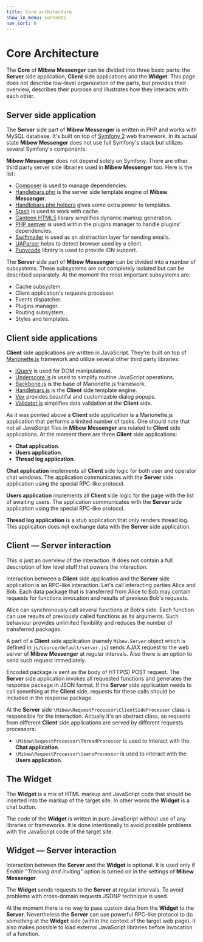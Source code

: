 ```yaml
---
title: Core architecture
show_in_menu: contents
nav_sort: 0
---
```


# Core Architecture

The **Core** of **Mibew Messenger** can be divided into three basic parts: the
**Server** side application, **Client** side applications and the **Widget**.
This page does not describe low-level organization of the parts, but provides
their overview, describes their purpose and illustrates how they interacts with
each other.


## Server side application

The **Server** side part of **Mibew Messenger** is written in PHP and works
with MySQL database. It's built on top of [Symfony 2](http://symfony.com/) web
framework. In its actual state **Mibew Messenger** does not use full Symfony's
stack but utilizes several Symfony's components.

**Mibew Messenger** does not depend solely on Symfony. There are other third
party server side libraries used in **Mibew Messenger** too. Here is the list:

* [Composer](https://getcomposer.org/) is used to manage dependencies.
* [Handlebars.php](https://github.com/XaminProject/handlebars.php) is the
  server side template engine of **Mibew Messenger**.
* [Handlebars.php helpers](https://github.com/JustBlackBird/handlebars.php-helpers)
  gives some extra power to templates.
* [Stash](http://www.stashphp.com/) is used to work with cache.
* [Canteen HTML5](https://github.com/Canteen/CanteenHTML5) library simplifies
  dynamic markup generation.
* [PHP semver](https://github.com/vierbergenlars/php-semver) is used within the
  plugins manager to handle plugins' dependencies.
* [Swiftmailer](http://swiftmailer.org/) is used as an abstraction layer for
  sending emails.
* [UAParser](https://github.com/ua-parser/uap-php) helps to detect browser
  used by a client.
* [Punycode](https://github.com/true/php-punycode) library is used to provide
  IDN support.

The **Server** side part of **Mibew Messenger** can be divided into a number of
subsystems. These subsystems are not completely isolated but can be described
separately. At the moment the most important subsystems are:

* Cache subsystem.
* Client application's requests processor.
* Events dispatcher.
* Plugins manager.
* Routing subsystem.
* Styles and templates.


## Client side applications

**Client** side applications are written in JavaScript. They're built on top of
[Marionette.js](http://marionettejs.com/) framework and utilize several other
third party libraries:

* [jQuery](https://jquery.com/) is used for DOM manipulations.
* [Underscore.js](http://underscorejs.org/) is used to simplify routine
  JavaScript operations.
* [Backbone.js](http://backbonejs.org/) is the base of Marionette.js framework.
* [Handlebars.js](http://handlebarsjs.com/) is the **Client** side template
  engine.
* [Vex](http://github.hubspot.com/vex/docs/welcome/) provides beautiful and
  customizable dialog popups.
* [Validator.js](https://github.com/chriso/validator.js) simplifies data
  validation at the **Client** side.

As it was pointed above a **Client** side application is a Marionette.js
application that performs a limited number of tasks. One should note that not
all JavaScript files in **Mibew Messenger** are related to **Client** side
applications. At the moment there are three **Client** side applications:

* **Chat application**.
* **Users application**.
* **Thread log application**.

**Chat application** implements all **Client** side logic for both user and
operator chat windows. The application communicates with the **Server** side
application using the special RPC-like protocol.

**Users application** implements all **Client** side logic for the page with
the list of awaiting users. The application communicates with the **Server**
side application using the special RPC-like protocol.

**Thread log application** is a stub application that only renders thread log.
This application does not exchange data with the **Server** side application.


## Client — Server interaction

This is just an overview of the interaction. It does not contain a full
description of low level stuff that powers the interaction.

Interaction between a **Client** side application and the **Server** side
application is an RPC-like interaction. Let's call interacting parties
Alice and Bob. Each data package that is transferred from Alice to Bob
may contain requests for functions invocation and results of previous Bob's
requests.

Alice can synchronously call several functions at Bob's side. Each function can
use results of previously called functions as its arguments. Such behaviour
provides unlimited flexibility and reduces the number of transferred packages.

A part of a **Client** side application (namely `Mibew.Server` object which is
defined in `js/source/default/server.js`) sends AJAX request to the web server
of **Mibew Messenger** at regular intervals. Also there is an option to send
such request immediately.

Encoded package is sent as the body of HTTP(S) POST request. The **Server**
side application invokes all requested functions and generates the response
package in JSON format. If the **Server** side application needs to call
something at the **Client** side, requests for these calls should be included
in the response package.

At the **Server** side `\Mibew\RequestProcessor\ClientSideProcessor` class is
responsible for the interaction. Actually it's an abstract class, so requests
from different **Client** side applications are served by different requests
processors:

* `\Mibew\RequestProcessor\ThreadProcessor` is used to interact with the
  **Chat application**.
* `\Mibew\RequestProcessor\UsersProcessor` is used to interact with the
  **Users application**.


## The Widget

The **Widget** is a mix of HTML markup and JavaScript code that should be
inserted into the markup of the target site. In other words the **Widget** is a
chat button.

The code of the **Widget** is written in pure JavaScript without use of any
libraries or frameworks. It is done intentionally to avoid possible problems
with the JavaScript code of the target site.

## Widget — Server interaction

Interaction between the **Server** and the **Widget** is optional. It is used
only if _Enable "Tracking and inviting"_ option is turned on in the settings of
**Mibew Messenger**.

The **Widget** sends requests to the **Server** at regular intervals. To avoid
problems with cross-domain requests JSONP technique is used.

At the moment there is no way to pass custom data from the **Widget** to the
**Server**. Nevertheless the **Server** can use powerful RPC-like protocol to
do something at the **Widget** side (within the context of the target web page).
It also makes possible to load external JavaScript libraries before invocation
of a function.
